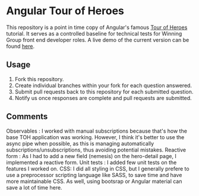 # Angular Tour of Heroes

This repository is a point in time copy of Angular's famous [Tour of Heroes](https://angular.io/tutorial) tutorial. It serves as a controlled baseline for technical tests for Winning Group front end developer roles.  A live demo of the current version can be found [here](https://winning-group.github.io/toh).

## Usage

1. Fork this repository.
2. Create individual branches within your fork for each question answered.
3. Submit pull requests back to this repository for each submitted question.
4. Notify us once responses are complete and pull requests are submitted.

## Comments

Observables : I worked with manual subscriptions because that's how the base TOH application was working. However, I think it's better to use the async pipe when possible, as this is managing automatically subscriptions/unsubscriptions, thus avoiding potential mistakes.
Reactive form : As I had to add a new field (nemesis) on the hero-detail page, I implemented a reactive form.
Unit tests : I added few unit tests on the features I worked on.
CSS: I did all styling in CSS, but I generally prefere to use a preprocessor scripting language like SASS, to save time and have more maintainable CSS. As well, using bootsrap or Angular material can save a lot of time here.
